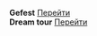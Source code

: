 **Gefest** [Перейти](https://vovako.github.io/gefest/)\
**Dream tour** [Перейти](https://vovako.github.io/dreamkamTour/)

